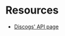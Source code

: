# Resources
- [Discogs' API page](https://www.discogs.com/developers#page:home,header:home-quickstart)

